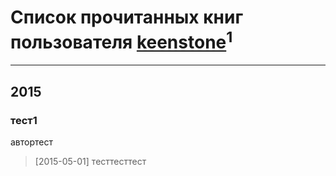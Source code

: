 # Список прочитанных книг пользователя [keenstone](https://www.linkedin.com/pub/vladimir-povyshev/34/482/aa2)<sup>1</sup>
---

## 2015

### тест1
автортест
> [2015-05-01] тесттесттест



